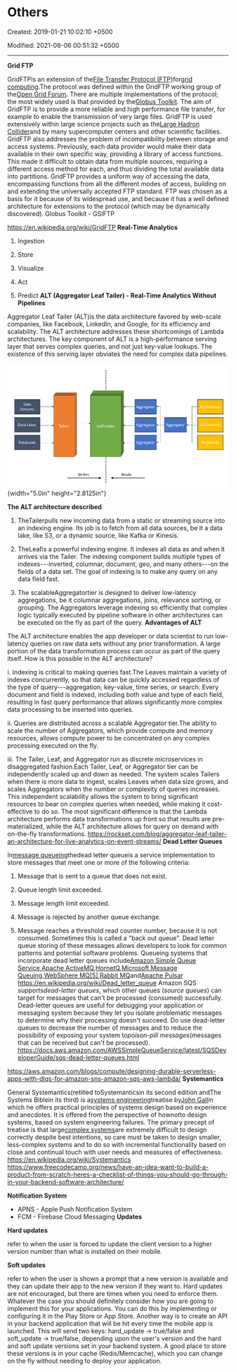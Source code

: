 # Others

Created: 2019-01-21 10:02:10 +0500

Modified: 2021-08-06 00:51:32 +0500

---

**Grid FTP**

GridFTPis an extension of the[File Transfer Protocol (FTP)](https://en.wikipedia.org/wiki/File_Transfer_Protocol)for[grid computing](https://en.wikipedia.org/wiki/Grid_computing).The protocol was defined within the GridFTP working group of the[Open Grid Forum](https://en.wikipedia.org/wiki/Open_Grid_Forum). There are multiple implementations of the protocol; the most widely used is that provided by the[Globus Toolkit](https://en.wikipedia.org/wiki/Globus_Toolkit).
The aim of GridFTP is to provide a more reliable and high performance file transfer, for example to enable the transmission of very large files. GridFTP is used extensively within large science projects such as the[Large Hadron Collider](https://en.wikipedia.org/wiki/LHC)and by many supercomputer centers and other scientific facilities.
GridFTP also addresses the problem of incompatibility between storage and access systems. Previously, each data provider would make their data available in their own specific way, providing a library of access functions. This made it difficult to obtain data from multiple sources, requiring a different access method for each, and thus dividing the total available data into partitions. GridFTP provides a uniform way of accessing the data, encompassing functions from all the different modes of access, building on and extending the universally accepted FTP standard. FTP was chosen as a basis for it because of its widespread use, and because it has a well defined architecture for extensions to the protocol (which may be dynamically discovered).
Globus Toolkit - GSIFTP

<https://en.wikipedia.org/wiki/GridFTP>
**Real-Time Analytics**

1.  Ingestion

2.  Store

3.  Visualize

4.  Act

5.  Predict
**ALT (Aggregator Leaf Tailer) - Real-Time Analytics Without Pipelines**

Aggregator Leaf Tailer (ALT)is the data architecture favored by web-scale companies, like Facebook, LinkedIn, and Google, for its efficiency and scalability.
The ALT architecture addresses these shortcomings of Lambda architectures. The key component of ALT is a high-performance serving layer that serves complex queries, and not just key-value lookups. The existence of this serving layer obviates the need for complex data pipelines.

![ALT](media/Others-image1.png){width="5.0in" height="2.8125in"}

**The ALT architecture described**

1.  TheTailerpulls new incoming data from a static or streaming source into an indexing engine. Its job is to fetch from all data sources, be it a data lake, like S3, or a dynamic source, like Kafka or Kinesis.

2.  TheLeafis a powerful indexing engine. It indexes all data as and when it arrives via the Tailer. The indexing component builds multiple types of indexes---inverted, columnar, document, geo, and many others---on the fields of a data set. The goal of indexing is to make any query on any data field fast.

3.  The scalableAggregatortier is designed to deliver low-latency aggregations, be it columnar aggregations, joins, relevance sorting, or grouping. The Aggregators leverage indexing so efficiently that complex logic typically executed by pipeline software in other architectures can be executed on the fly as part of the query.
**Advantages of ALT**

The ALT architecture enables the app developer or data scientist to run low-latency queries on raw data sets without any prior transformation. A large portion of the data transformation process can occur as part of the query itself. How is this possible in the ALT architecture?

i.  Indexing is critical to making queries fast.The Leaves maintain a variety of indexes concurrently, so that data can be quickly accessed regardless of the type of query---aggregation, key-value, time series, or search. Every document and field is indexed, including both value and type of each field, resulting in fast query performance that allows significantly more complex data processing to be inserted into queries.

ii. Queries are distributed across a scalable Aggregator tier.The ability to scale the number of Aggregators, which provide compute and memory resources, allows compute power to be concentrated on any complex processing executed on the fly.

iii. The Tailer, Leaf, and Aggregator run as discrete microservices in disaggregated fashion.Each Tailer, Leaf, or Aggregator tier can be independently scaled up and down as needed. The system scales Tailers when there is more data to ingest, scales Leaves when data size grows, and scales Aggregators when the number or complexity of queries increases. This independent scalability allows the system to bring significant resources to bear on complex queries when needed, while making it cost-effective to do so.
The most significant difference is that the Lambda architecture performs data transformations up front so that results are pre-materialized, while the ALT architecture allows for query on demand with on-the-fly transformations.
<https://rockset.com/blog/aggregator-leaf-tailer-an-architecture-for-live-analytics-on-event-streams/>
**Dead Letter Queues**

In[message queueing](https://en.wikipedia.org/wiki/Message_queue)thedead letter queueis a service implementation to store messages that meet one or more of the following criteria:

1.  Message that is sent to a queue that does not exist.

2.  Queue length limit exceeded.

3.  Message length limit exceeded.

4.  Message is rejected by another queue exchange.

5.  Message reaches a threshold read counter number, because it is not consumed. Sometimes this is called a "back out queue".
Dead letter queue storing of these messages allows developers to look for common patterns and potential software problems.
Queueing systems that incorporate dead letter queues include[Amazon Simple Queue Service](https://en.wikipedia.org/wiki/Amazon_Simple_Queue_Service),[Apache ActiveMQ](https://en.wikipedia.org/wiki/Apache_ActiveMQ),[HornetQ](https://en.wikipedia.org/wiki/HornetQ),[Microsoft Message Queuing](https://en.wikipedia.org/wiki/Microsoft_Message_Queuing),[WebSphere MQ](https://en.wikipedia.org/wiki/WebSphere_MQ)[[5]](https://en.wikipedia.org/wiki/Dead_letter_queue#cite_note-5),[Rabbit MQ](https://en.wikipedia.org/wiki/Rabbit_MQ)and[Apache Pulsar](https://en.wikipedia.org/w/index.php?title=Apache_Pulsar&action=edit&redlink=1)
<https://en.wikipedia.org/wiki/Dead_letter_queue>
Amazon SQS supports*dead-letter queues*, which other queues (*source queues*) can target for messages that can't be processed (consumed) successfully. Dead-letter queues are useful for debugging your application or messaging system because they let you isolate problematic messages to determine why their processing doesn't succeed.
Do use dead-letter queues to decrease the number of messages and to reduce the possibility of exposing your system to*poison-pill messages*(messages that can be received but can't be processed).
<https://docs.aws.amazon.com/AWSSimpleQueueService/latest/SQSDeveloperGuide/sqs-dead-letter-queues.html>

<https://aws.amazon.com/blogs/compute/designing-durable-serverless-apps-with-dlqs-for-amazon-sns-amazon-sqs-aws-lambda/>
**Systemantics**

General Systemantics(retitled toSystemanticsin its second edition andThe Systems Biblein its third) is a[systems engineering](https://en.wikipedia.org/wiki/Systems_engineering)treatise by[John Gall](https://en.wikipedia.org/wiki/John_Gall_(author))in which he offers practical principles of systems design based on experience and anecdotes.
It is offered from the perspective of hownotto design systems, based on system engineering failures. The primary precept of treatise is that large[complex systems](https://en.wikipedia.org/wiki/Complex_system)are extremely difficult to design correctly despite best intentions, so care must be taken to design smaller, less-complex systems and to do so with incremental functionality based on close and continual touch with user needs and measures of effectiveness.
<https://en.wikipedia.org/wiki/Systemantics>
<https://www.freecodecamp.org/news/have-an-idea-want-to-build-a-product-from-scratch-heres-a-checklist-of-things-you-should-go-through-in-your-backend-software-architecture/>

**Notification System**
-   APNS - Apple Push Notification System
-   FCM - Firebase Cloud Messaging
**Updates**

**Hard updates**

refer to when the user is forced to update the client version to a higher version number than what is installed on their mobile.

**Soft updates**

refer to when the user is shown a prompt that a new version is available and they can update their app to the new version if they want to.
Hard updates are not encouraged, but there are times when you need to enforce them. Whatever the case you should definitely consider how you are going to implement this for your applications.
You can do this by implementing or configuring it in the Play Store or App Store. Another way is to create an API in your backend application that will be hit every time the mobile app is launched. This will send two keys: hard_update -> true/false and soft_update -> true/false, depending upon the user's version and the hard and soft update versions set in your backend system.
A good place to store these versions is in your cache (Redis/Memcache), which you can change on the fly without needing to deploy your application.

